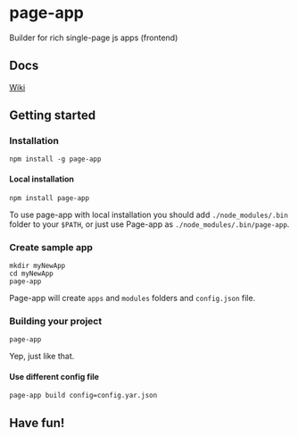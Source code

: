 page-app
========

Builder for rich single-page js apps (frontend)

## Docs
[Wiki](https://github.com/norlin/page-app/wiki)

## Getting started
### Installation
    npm install -g page-app

#### Local installation
    npm install page-app
To use page-app with local installation you should add `./node_modules/.bin` folder to your `$PATH`, or just use Page-app as `./node_modules/.bin/page-app`.

### Create sample app
    mkdir myNewApp
    cd myNewApp
    page-app
Page-app will create `apps` and `modules` folders and `config.json` file.

### Building your project
    page-app
Yep, just like that.

#### Use different config file
    page-app build config=config.yar.json

## Have fun!
